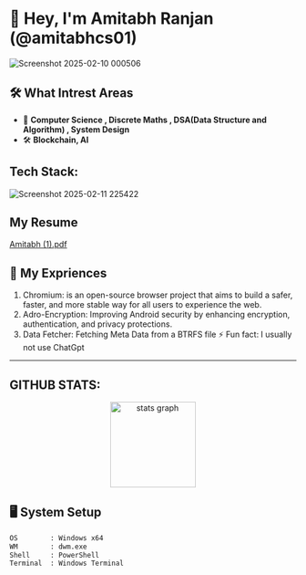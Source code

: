

# 👋 Hey, I'm Amitabh Ranjan (@amitabhcs01)


![Screenshot 2025-02-10 000506](https://github.com/user-attachments/assets/b4b9126d-4f25-4ec8-b559-5a6806d82454)

## 🛠️ What Intrest Areas
- 📖 **Computer Science , Discrete Maths , DSA(Data Structure and Algorithm) , System Design**  
- 🛠️ **Blockchain, AI**
## Tech Stack: 
![Screenshot 2025-02-11 225422](https://github.com/user-attachments/assets/ea6f2a0e-9a01-4a4b-a301-464ab51b94a6)

## My Resume
[Amitabh (1).pdf](https://github.com/user-attachments/files/18797181/AmitabhRanjanResume.1.pdf)

## 🌱 My Expriences
1.  Chromium:  is an open-source browser project that aims to build a safer, faster, and more stable way for all users to experience the web.
2.  Adro-Encryption: Improving Android security by enhancing encryption, authentication, and privacy protections.
3.  Data Fetcher: Fetching Meta Data from a BTRFS file
⚡ Fun fact: I usually not use ChatGpt
---

## GITHUB STATS: 
<div align="center">
  <img src="https://github-readme-stats.vercel.app/api?username=amitabhcs01&hide_title=false&hide_rank=false&show_icons=true&include_all_commits=true&count_private=true&disable_animations=false&theme=dracula&locale=en&hide_border=false" height="150" alt="stats graph"  />
  
</div>


## 🖥️ System Setup
```bash
OS        : Windows x64
WM        : dwm.exe
Shell     : PowerShell
Terminal  : Windows Terminal
